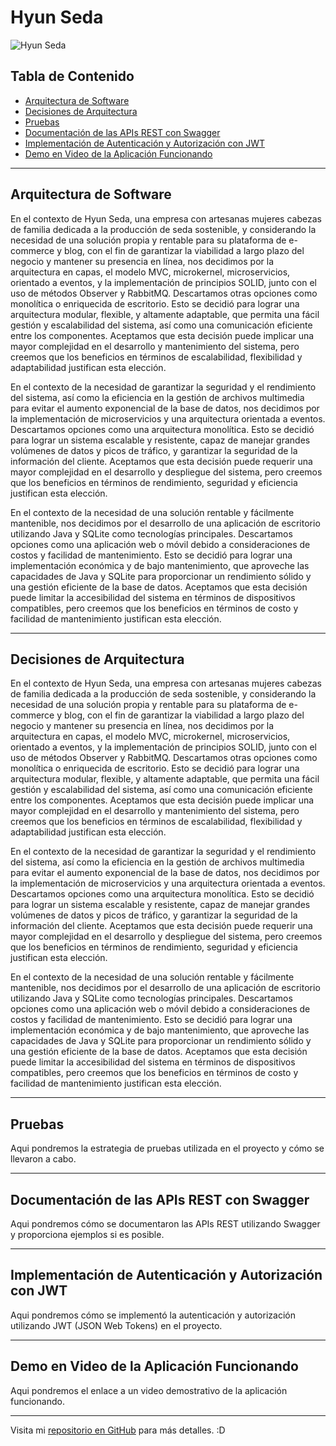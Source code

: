 # Hyun Seda

![Hyun Seda](https://hyun.com.co/icons/android-chrome-192x192.png)

## Tabla de Contenido

- [Arquitectura de Software](#arquitectura-de-software)
- [Decisiones de Arquitectura](#decisiones-de-arquitectura)
- [Pruebas](#pruebas)
- [Documentación de las APIs REST con Swagger](#documentación-de-las-apis-rest-con-swagger)
- [Implementación de Autenticación y Autorización con JWT](#implementación-de-autenticación-y-autorización-con-jwt)
- [Demo en Video de la Aplicación Funcionando](#demo-en-video-de-la-aplicación-funcionando)

---

## Arquitectura de Software

En el contexto de Hyun Seda, una empresa con artesanas mujeres cabezas de familia dedicada a la producción de seda sostenible, y considerando la necesidad de una solución propia y rentable para su plataforma de e-commerce y blog, con el fin de garantizar la viabilidad a largo plazo del negocio y mantener su presencia en línea, nos decidimos por la arquitectura en capas, el modelo MVC, microkernel, microservicios, orientado a eventos, y la implementación de principios SOLID, junto con el uso de métodos Observer y RabbitMQ. Descartamos otras opciones como monolítica o enriquecida de escritorio. Esto se decidió para lograr una arquitectura modular, flexible, y altamente adaptable, que permita una fácil gestión y escalabilidad del sistema, así como una comunicación eficiente entre los componentes. Aceptamos que esta decisión puede implicar una mayor complejidad en el desarrollo y mantenimiento del sistema, pero creemos que los beneficios en términos de escalabilidad, flexibilidad y adaptabilidad justifican esta elección.

En el contexto de la necesidad de garantizar la seguridad y el rendimiento del sistema, así como la eficiencia en la gestión de archivos multimedia para evitar el aumento exponencial de la base de datos, nos decidimos por la implementación de microservicios y una arquitectura orientada a eventos. Descartamos opciones como una arquitectura monolítica. Esto se decidió para lograr un sistema escalable y resistente, capaz de manejar grandes volúmenes de datos y picos de tráfico, y garantizar la seguridad de la información del cliente. Aceptamos que esta decisión puede requerir una mayor complejidad en el desarrollo y despliegue del sistema, pero creemos que los beneficios en términos de rendimiento, seguridad y eficiencia justifican esta elección.

En el contexto de la necesidad de una solución rentable y fácilmente mantenible, nos decidimos por el desarrollo de una aplicación de escritorio utilizando Java y SQLite como tecnologías principales. Descartamos opciones como una aplicación web o móvil debido a consideraciones de costos y facilidad de mantenimiento. Esto se decidió para lograr una implementación económica y de bajo mantenimiento, que aproveche las capacidades de Java y SQLite para proporcionar un rendimiento sólido y una gestión eficiente de la base de datos. Aceptamos que esta decisión puede limitar la accesibilidad del sistema en términos de dispositivos compatibles, pero creemos que los beneficios en términos de costo y facilidad de mantenimiento justifican esta elección.

---

## Decisiones de Arquitectura

En el contexto de Hyun Seda, una empresa con artesanas mujeres cabezas de familia dedicada a la producción de seda sostenible, y considerando la necesidad de una solución propia y rentable para su plataforma de e-commerce y blog, con el fin de garantizar la viabilidad a largo plazo del negocio y mantener su presencia en línea, nos decidimos por la arquitectura en capas, el modelo MVC, microkernel, microservicios, orientado a eventos, y la implementación de principios SOLID, junto con el uso de métodos Observer y RabbitMQ. Descartamos otras opciones como monolítica o enriquecida de escritorio. Esto se decidió para lograr una arquitectura modular, flexible, y altamente adaptable, que permita una fácil gestión y escalabilidad del sistema, así como una comunicación eficiente entre los componentes. Aceptamos que esta decisión puede implicar una mayor complejidad en el desarrollo y mantenimiento del sistema, pero creemos que los beneficios en términos de escalabilidad, flexibilidad y adaptabilidad justifican esta elección.

En el contexto de la necesidad de garantizar la seguridad y el rendimiento del sistema, así como la eficiencia en la gestión de archivos multimedia para evitar el aumento exponencial de la base de datos, nos decidimos por la implementación de microservicios y una arquitectura orientada a eventos. Descartamos opciones como una arquitectura monolítica. Esto se decidió para lograr un sistema escalable y resistente, capaz de manejar grandes volúmenes de datos y picos de tráfico, y garantizar la seguridad de la información del cliente. Aceptamos que esta decisión puede requerir una mayor complejidad en el desarrollo y despliegue del sistema, pero creemos que los beneficios en términos de rendimiento, seguridad y eficiencia justifican esta elección.

En el contexto de la necesidad de una solución rentable y fácilmente mantenible, nos decidimos por el desarrollo de una aplicación de escritorio utilizando Java y SQLite como tecnologías principales. Descartamos opciones como una aplicación web o móvil debido a consideraciones de costos y facilidad de mantenimiento. Esto se decidió para lograr una implementación económica y de bajo mantenimiento, que aproveche las capacidades de Java y SQLite para proporcionar un rendimiento sólido y una gestión eficiente de la base de datos. Aceptamos que esta decisión puede limitar la accesibilidad del sistema en términos de dispositivos compatibles, pero creemos que los beneficios en términos de costo y facilidad de mantenimiento justifican esta elección.

---

## Pruebas

Aqui pondremos la estrategia de pruebas utilizada en el proyecto y cómo se llevaron a cabo.

---

## Documentación de las APIs REST con Swagger

Aqui pondremos cómo se documentaron las APIs REST utilizando Swagger y proporciona ejemplos si es posible.

---

## Implementación de Autenticación y Autorización con JWT

Aqui pondremos cómo se implementó la autenticación y autorización utilizando JWT (JSON Web Tokens) en el proyecto.

---

## Demo en Video de la Aplicación Funcionando

Aqui pondremos el enlace a un video demostrativo de la aplicación funcionando.

---

Visita mi [repositorio en GitHub](https://github.com/MCarvajalR/Proyecto-Hyun-Seda) para más detalles. :D
